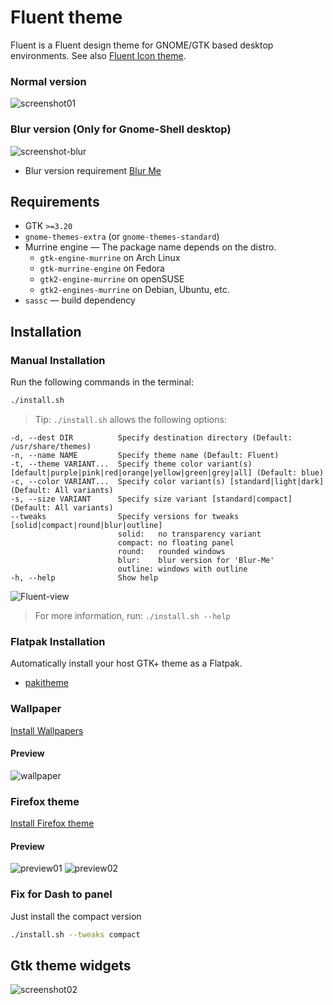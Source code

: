 # Fluent theme

Fluent is a Fluent design theme for GNOME/GTK based desktop environments. See also [Fluent Icon theme](https://github.com/vinceliuice/Fluent-icon-theme).

### Normal version
![screenshot01](screenshot01.jpg?raw=true)

### Blur version (Only for Gnome-Shell desktop)
![screenshot-blur](screenshot-blur.jpg?raw=true)

- Blur version requirement [Blur Me](https://extensions.gnome.org/extension/4236/blur-me/)

## Requirements

- GTK `>=3.20`
- `gnome-themes-extra` (or `gnome-themes-standard`)
- Murrine engine — The package name depends on the distro.
  - `gtk-engine-murrine` on Arch Linux
  - `gtk-murrine-engine` on Fedora
  - `gtk2-engine-murrine` on openSUSE
  - `gtk2-engines-murrine` on Debian, Ubuntu, etc.
- `sassc` — build dependency

## Installation

### Manual Installation

Run the following commands in the terminal:

```sh
./install.sh
```

> Tip: `./install.sh` allows the following options:

```
-d, --dest DIR          Specify destination directory (Default: /usr/share/themes)
-n, --name NAME         Specify theme name (Default: Fluent)
-t, --theme VARIANT...  Specify theme color variant(s) [default|purple|pink|red|orange|yellow|green|grey|all] (Default: blue)
-c, --color VARIANT...  Specify color variant(s) [standard|light|dark] (Default: All variants)
-s, --size VARIANT      Specify size variant [standard|compact] (Default: All variants)
--tweaks                Specify versions for tweaks [solid|compact|round|blur|outline]
                        solid:   no transparency variant
                        compact: no floating panel
                        round:   rounded windows
                        blur:    blur version for 'Blur-Me'
                        outline: windows with outline
-h, --help              Show help
```

![Fluent-view](Fluent-view.png?raw=true)

> For more information, run: `./install.sh --help`

### Flatpak Installation

Automatically install your host GTK+ theme as a Flatpak.

- [pakitheme](https://github.com/refi64/pakitheme)

### Wallpaper
[Install Wallpapers](src/wallpaper)

#### Preview
![wallpaper](src/wallpaper/wallpaper-1080p/wallpaper-default-flat.png?raw=true)

### Firefox theme
[Install Firefox theme](src/firefox)

#### Preview
![preview01](src/firefox/preview01.png?raw=true)
![preview02](src/firefox/preview02.png?raw=true)

### Fix for Dash to panel

Just install the compact version

```sh
./install.sh --tweaks compact
```

## Gtk theme widgets
![screenshot02](screenshot02.jpg?raw=true)
